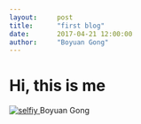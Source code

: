 ```yaml
---
layout:     post
title:      "first blog"
date:       2017-04-21 12:00:00
author:     "Boyuan Gong"
---
```


# Hi, this is me
<a href="#">
    <img src="{{ site.baseurl }}/img/me.jpg" alt="selfiy">
</a>
<span class="caption text-muted">Boyuan Gong</span>
